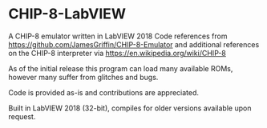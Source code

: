 # CHIP-8-LabVIEW
A CHIP-8 emulator written in LabVIEW 2018
Code references from https://github.com/JamesGriffin/CHIP-8-Emulator and additional references on the CHIP-8 interpreter via https://en.wikipedia.org/wiki/CHIP-8

As of the initial release this program can load many available ROMs, however many suffer from glitches and bugs.

Code is provided as-is and contributions are appreciated.

Built in LabVIEW 2018 (32-bit), compiles for older versions available upon request.
